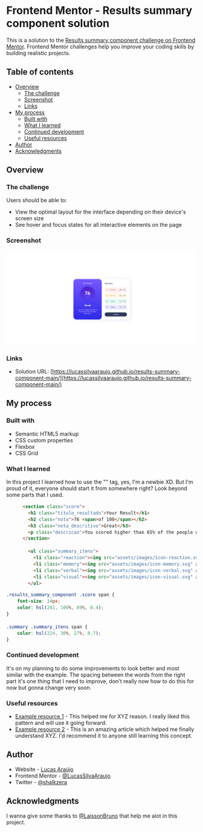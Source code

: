 # Frontend Mentor - Results summary component solution

This is a solution to the [Results summary component challenge on Frontend Mentor](https://www.frontendmentor.io/challenges/results-summary-component-CE_K6s0maV). Frontend Mentor challenges help you improve your coding skills by building realistic projects. 

## Table of contents

- [Overview](#overview)
  - [The challenge](#the-challenge)
  - [Screenshot](#screenshot)
  - [Links](#links)
- [My process](#my-process)
  - [Built with](#built-with)
  - [What I learned](#what-i-learned)
  - [Continued development](#continued-development)
  - [Useful resources](#useful-resources)
- [Author](#author)
- [Acknowledgments](#acknowledgments)

## Overview

### The challenge

Users should be able to:

- View the optimal layout for the interface depending on their device's screen size
- See hover and focus states for all interactive elements on the page

### Screenshot

![](./screenshot.png)

### Links

- Solution URL: [https://lucassilvaaraujo.github.io/results-summary-component-main/](https://lucassilvaaraujo.github.io/results-summary-component-main/)

## My process

### Built with

- Semantic HTML5 markup
- CSS custom properties
- Flexbox
- CSS Grid

### What I learned

In this project I learned how to use the "<span>" tag, yes, I'm a newbie XD. But I'm proud of it, everyone should start it from somewhere right? Look beyond some parts that I used.

```html
      <section class="score">
        <h1 class="titulo_resultado">Your Result</h1>
        <h2 class="nota">76 <span>of 100</span></h2>
        <h3 class="nota_descritivo">Great</h3>
        <p class="descricao">You scored higher than 65% of the people who have taken these tests.</p>
      </section>

        <ul class="summary_itens">
          <li class="reaction"><img src="assets/images/icon-reaction.svg" alt="">Reaction<span> </span><span><b>80</b> / 100</span></li>
          <li class="memory"><img src="assets/images/icon-memory.svg" alt="">Memory<span> </span><span><b>92</b> / 100</span></li>
          <li class="verbal"><img src="assets/images/icon-verbal.svg" alt="">Verbal<span> </span><span><b>61</b> / 100</span></li>
          <li class="visual"><img src="assets/images/icon-visual.svg" alt="">Visual<span> </span><span><b>72</b> / 100</span></li>
        </ul>
```
```css
.results_summary_component .score span {
    font-size: 14px;
    color: hsl(241, 100%, 89%, 0.4);
}

.summary .summary_itens span {
    color: hsl(224, 30%, 27%, 0.7);
}
```

### Continued development

It's on my planning to do some improvements to look better and most similar with the example. The spacing between the words from the right part it's one thing that I need to improve, don't really now how to do this for now but gonna change very soon.

### Useful resources

- [Example resource 1](https://www.example.com) - This helped me for XYZ reason. I really liked this pattern and will use it going forward.
- [Example resource 2](https://www.example.com) - This is an amazing article which helped me finally understand XYZ. I'd recommend it to anyone still learning this concept.

## Author

- Website - [Lucas Araújo](https://lucassilvaaraujo.github.io/portfolio/)
- Frontend Mentor - [@LucasSilvaAraujo](https://www.frontendmentor.io/profile/LucasSilvaAraujo)
- Twitter - [@shalkzera](https://instagram.com/shalkzera)

## Acknowledgments

I wanna give some thanks to [@LaissonBruno](https://github.com/laissonbruno) that help me alot in this project.
